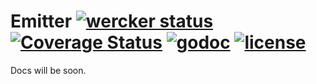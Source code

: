 # Emitter [![wercker status](https://app.wercker.com/status/e5a44746dc89b513ed28e8a18c5c05c2/s "wercker status")](https://app.wercker.com/project/bykey/e5a44746dc89b513ed28e8a18c5c05c2) [![Coverage Status](https://coveralls.io/repos/olebedev/emitter/badge.svg?branch=HEAD&service=github)](https://coveralls.io/github/olebedev/emitter?branch=HEAD) [![godoc](http://img.shields.io/badge/godoc-reference-blue.svg?style=flat)](https://godoc.org/github.com/olebedev/emitter) [![license](http://img.shields.io/badge/license-MIT-brightgreen.svg?style=flat)](https://raw.githubusercontent.com/olebedev/emitter/master/LICENSE)

Docs will be soon.
